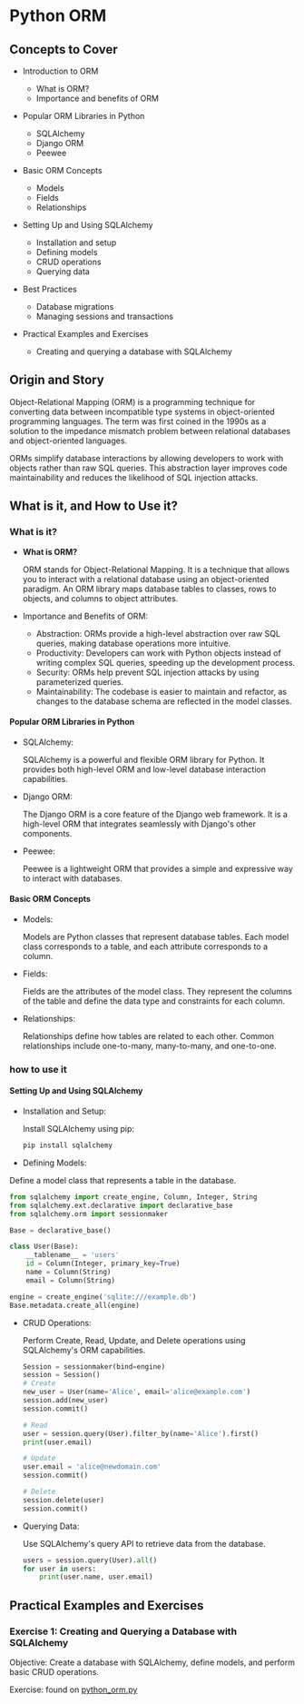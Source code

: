 # Python ORM

## Concepts to Cover

- Introduction to ORM

  - What is ORM?
  - Importance and benefits of ORM

- Popular ORM Libraries in Python

  - SQLAlchemy
  - Django ORM
  - Peewee

- Basic ORM Concepts

  - Models
  - Fields
  - Relationships

- Setting Up and Using SQLAlchemy

  - Installation and setup
  - Defining models
  - CRUD operations
  - Querying data

- Best Practices

  - Database migrations
  - Managing sessions and transactions

- Practical Examples and Exercises

  - Creating and querying a database with SQLAlchemy

## Origin and Story

Object-Relational Mapping (ORM) is a programming technique for converting data between incompatible type systems in object-oriented programming languages. The term was first coined in the 1990s as a solution to the impedance mismatch problem between relational databases and object-oriented languages.

ORMs simplify database interactions by allowing developers to work with objects rather than raw SQL queries. This abstraction layer improves code maintainability and reduces the likelihood of SQL injection attacks.

## What is it, and How to Use it?

### What is it?

- **What is ORM?**

  ORM stands for Object-Relational Mapping. It is a technique that allows you to interact with a relational database using an object-oriented paradigm. An ORM library maps database tables to classes, rows to objects, and columns to object attributes.

- Importance and Benefits of ORM:

  - Abstraction: ORMs provide a high-level abstraction over raw SQL queries, making database operations more intuitive.
  - Productivity: Developers can work with Python objects instead of writing complex SQL queries, speeding up the development process.
  - Security: ORMs help prevent SQL injection attacks by using parameterized queries.
  - Maintainability: The codebase is easier to maintain and refactor, as changes to the database schema are reflected in the model classes.

#### Popular ORM Libraries in Python

- SQLAlchemy:

  SQLAlchemy is a powerful and flexible ORM library for Python. It provides both high-level ORM and low-level database interaction capabilities.

- Django ORM:

  The Django ORM is a core feature of the Django web framework. It is a high-level ORM that integrates seamlessly with Django's other components.

- Peewee:

  Peewee is a lightweight ORM that provides a simple and expressive way to interact with databases.

#### Basic ORM Concepts

- Models:

  Models are Python classes that represent database tables. Each model class corresponds to a table, and each attribute corresponds to a column.

- Fields:

  Fields are the attributes of the model class. They represent the columns of the table and define the data type and constraints for each column.

- Relationships:

  Relationships define how tables are related to each other. Common relationships include one-to-many, many-to-many, and one-to-one.

### how to use it

#### Setting Up and Using SQLAlchemy

- Installation and Setup:

  Install SQLAlchemy using pip:

  ```sh
  pip install sqlalchemy
  ```

- Defining Models:

Define a model class that represents a table in the database.

```python
from sqlalchemy import create_engine, Column, Integer, String
from sqlalchemy.ext.declarative import declarative_base
from sqlalchemy.orm import sessionmaker

Base = declarative_base()

class User(Base):
    __tablename__ = 'users'
    id = Column(Integer, primary_key=True)
    name = Column(String)
    email = Column(String)

engine = create_engine('sqlite:///example.db')
Base.metadata.create_all(engine)
```

- CRUD Operations:

  Perform Create, Read, Update, and Delete operations using SQLAlchemy's ORM capabilities.

  ```python
  Session = sessionmaker(bind=engine)
  session = Session()
  # Create
  new_user = User(name='Alice', email='alice@example.com')
  session.add(new_user)
  session.commit()

  # Read
  user = session.query(User).filter_by(name='Alice').first()
  print(user.email)

  # Update
  user.email = 'alice@newdomain.com'
  session.commit()

  # Delete
  session.delete(user)
  session.commit()
  ```

- Querying Data:

  Use SQLAlchemy's query API to retrieve data from the database.

  ```python
  users = session.query(User).all()
  for user in users:
      print(user.name, user.email)
  ```

## Practical Examples and Exercises

### Exercise 1: Creating and Querying a Database with SQLAlchemy

Objective:
Create a database with SQLAlchemy, define models, and perform basic CRUD operations.

Exercise:
found on [python_orm.py](./python_orm)
